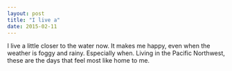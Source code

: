 ```yaml
---
layout: post
title: "I live a"
date: 2015-02-11
---
```


I live a little closer to the water now. It makes me happy, even when the weather is foggy and rainy. Especially when. Living in the Pacific Northwest, these are the days that feel most like home to me.
